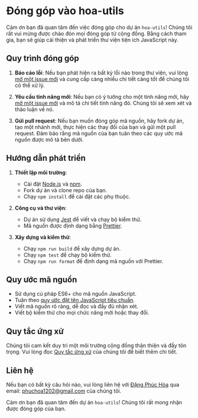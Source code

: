 # Đóng góp vào hoa-utils

Cảm ơn bạn đã quan tâm đến việc đóng góp cho dự án `hoa-utils`! Chúng tôi rất vui mừng được chào đón mọi đóng góp từ cộng đồng. Bằng cách tham gia, bạn sẽ giúp cải thiện và phát triển thư viện tiện ích JavaScript này.

## Quy trình đóng góp

1. **Báo cáo lỗi**: Nếu bạn phát hiện ra bất kỳ lỗi nào trong thư viện, vui lòng [mở một issue mới](https://github.com/phuchoa2001/hoa-utils/issues/new) và cung cấp càng nhiều chi tiết càng tốt để chúng tôi có thể xử lý.

2. **Yêu cầu tính năng mới**: Nếu bạn có ý tưởng cho một tính năng mới, hãy [mở một issue mới](https://github.com/phuchoa2001/hoa-utils/issues/new) và mô tả chi tiết tính năng đó. Chúng tôi sẽ xem xét và thảo luận về nó.

3. **Gửi pull request**: Nếu bạn muốn đóng góp mã nguồn, hãy fork dự án, tạo một nhánh mới, thực hiện các thay đổi của bạn và gửi một pull request. Đảm bảo rằng mã nguồn của bạn tuân theo các quy ước mã nguồn được mô tả bên dưới.

## Hướng dẫn phát triển

1. **Thiết lập môi trường**:

   - Cài đặt [Node.js](https://nodejs.org/) và [npm](https://www.npmjs.com/).
   - Fork dự án và clone repo của bạn.
   - Chạy `npm install` để cài đặt các phụ thuộc.

2. **Công cụ và thư viện**:

   - Dự án sử dụng [Jest](https://jestjs.io/) để viết và chạy bộ kiểm thử.
   - Mã nguồn được định dạng bằng [Prettier](https://prettier.io/).

3. **Xây dựng và kiểm thử**:
   - Chạy `npm run build` để xây dựng dự án.
   - Chạy `npm test` để chạy bộ kiểm thử.
   - Chạy `npm run format` để định dạng mã nguồn với Prettier.

## Quy ước mã nguồn

- Sử dụng cú pháp ES6+ cho mã nguồn JavaScript.
- Tuân theo [quy ước đặt tên JavaScript tiêu chuẩn](https://github.com/airbnb/javascript).
- Viết mã nguồn rõ ràng, dễ đọc và đầy đủ nhận xét.
- Viết bộ kiểm thử cho mọi chức năng mới hoặc thay đổi.

## Quy tắc ứng xử

Chúng tôi cam kết duy trì một môi trường cộng đồng thân thiện và đầy tôn trọng. Vui lòng đọc [Quy tắc ứng xử](CODE_OF_CONDUCT.md) của chúng tôi để biết thêm chi tiết.

## Liên hệ

Nếu bạn có bất kỳ câu hỏi nào, vui lòng liên hệ với [Đặng Phúc Hòa](https://github.com/phuchoa2001) qua email: phuchoa1202@gmail.com của chúng tôi.

Cảm ơn bạn đã quan tâm đến dự án `hoa-utils`! Chúng tôi rất mong nhận được đóng góp của bạn.
